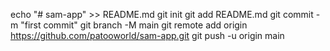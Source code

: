 echo "# sam-app" >> README.md
git init
git add README.md
git commit -m "first commit"
git branch -M main
git remote add origin https://github.com/patooworld/sam-app.git
git push -u origin main

